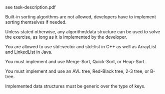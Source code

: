 see task-description.pdf

Built-in sorting algorithms are not allowed, developers have to implement sorting themselves if needed.

Unless stated otherwise, any algorithm/data structure can be used to solve the exercise, as long as it is implemented by the developer.

You are allowed to use std::vector and std::list in C++ as well as ArrayList and LinkedList in Java.

You must implement and use Merge-Sort, Quick-Sort, or Heap-Sort.

You must implement and use an AVL tree, Red-Black tree, 2-3 tree, or B-tree.

Implemented data structures must be generic over the type of keys.
